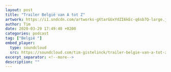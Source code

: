 ```yaml
---
layout: post
title: "Trailer België van A tot Z"
artwork: https://i1.sndcdn.com/artworks-gXtarGUxYdZI6kEc-q6sb7Q-large.jpg
author: Tim
date: 2020-03-29 17:49:40 +0200
categories: podcast
tag: ["België "]
embed_player:
  type: soundcloud
  src: https://soundcloud.com/tim-gistelinck/trailer-belgie-van-a-tot-z
excerpt_separator: <!--more-->
description: ""
---
```

